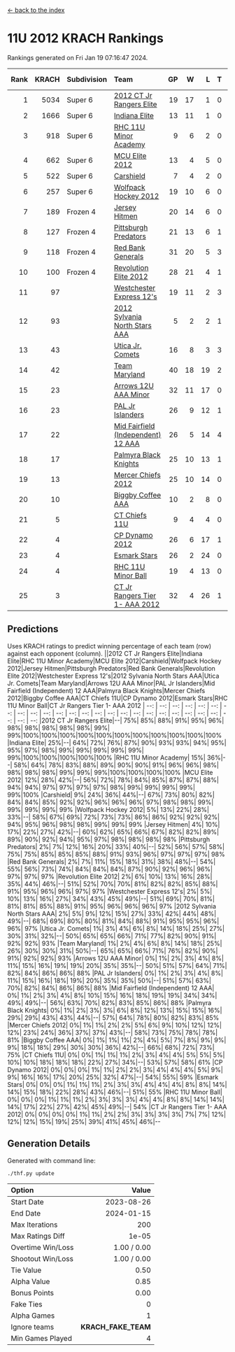 [<- back to the index](readme.md)
# 11U 2012 KRACH Rankings
Rankings generated on Fri Jan 19 07:16:47 2024.

Rank|KRACH|Subdivision|Team|GP|W|L|T|OTW|OTL|SoS|Exp Wins|Win Diff
---:|---:|:---|:---|---:|---:|---:|---:|---:|---:|---:|---:|---:
1|5034|Super 6|[2012 CT Jr Rangers Elite](https://gamesheetstats.com/seasons/3664/teams/140909/schedule)|19|17|1|0|1|0|326|18.8|-0.0
2|1666|Super 6|[Indiana Elite](https://gamesheetstats.com/seasons/3664/teams/144355/schedule)|13|11|1|0|1|0|174|12.8|-0.0
3|918|Super 6|[RHC 11U Minor Academy](https://gamesheetstats.com/seasons/3664/teams/140913/schedule)|9|6|2|0|0|1|1211|6.8|-0.0
4|662|Super 6|[MCU Elite 2012](https://gamesheetstats.com/seasons/3664/teams/140908/schedule)|13|4|5|0|2|2|2030|6.8|-0.0
5|522|Super 6|[Carshield](https://gamesheetstats.com/seasons/3664/teams/160344/schedule)|7|4|2|0|0|1|840|4.8|-0.0
6|257|Super 6|[Wolfpack Hockey 2012](https://gamesheetstats.com/seasons/3664/teams/140914/schedule)|19|10|6|0|1|2|761|11.8|-0.0
7|189|Frozen 4|[Jersey Hitmen](https://gamesheetstats.com/seasons/3664/teams/140915/schedule)|20|14|6|0|0|0|613|14.9|0.0
8|127|Frozen 4|[Pittsburgh Predators](https://gamesheetstats.com/seasons/3664/teams/140925/schedule)|21|13|6|1|0|1|522|14.4|0.0
9|118|Frozen 4|[Red Bank Generals](https://gamesheetstats.com/seasons/3664/teams/140916/schedule)|31|20|5|3|3|0|42|25.4|0.0
10|100|Frozen 4|[Revolution Elite 2012](https://gamesheetstats.com/seasons/3664/teams/140924/schedule)|28|21|4|1|1|1|33|23.4|0.0
11|97||[Westchester Express 12's](https://gamesheetstats.com/seasons/3664/teams/140919/schedule)|19|11|2|3|2|1|43|15.4|0.0
12|93||[2012 Sylvania North Stars AAA](https://gamesheetstats.com/seasons/3664/teams/162461/schedule)|5|2|2|1|0|0|572|3.3|-0.0
13|43||[Utica Jr. Comets](https://gamesheetstats.com/seasons/3664/teams/140923/schedule)|16|8|3|3|2|0|31|12.4|0.0
14|42||[Team Maryland](https://gamesheetstats.com/seasons/3664/teams/140928/schedule)|40|18|19|2|1|0|660|20.9|0.0
15|23||[Arrows 12U AAA Minor](https://gamesheetstats.com/seasons/3664/teams/140920/schedule)|32|11|17|0|4|0|61|15.9|0.0
16|23||[PAL Jr Islanders](https://gamesheetstats.com/seasons/3664/teams/140921/schedule)|26|9|12|1|0|4|436|10.4|0.0
17|22||[Mid Fairfield (Independent) 12 AAA](https://gamesheetstats.com/seasons/3664/teams/140910/schedule)|26|5|14|4|1|2|88|8.9|0.0
18|17||[Palmyra Black Knights](https://gamesheetstats.com/seasons/3664/teams/140927/schedule)|25|10|13|1|0|1|47|11.4|0.0
19|13||[Mercer Chiefs 2012](https://gamesheetstats.com/seasons/3664/teams/140918/schedule)|25|10|14|0|0|1|35|10.9|0.0
20|10||[Biggby Coffee AAA](https://gamesheetstats.com/seasons/3664/teams/144354/schedule)|10|2|8|0|0|0|523|2.9|0.0
21|5||[CT Chiefs 11U](https://gamesheetstats.com/seasons/3664/teams/140912/schedule)|9|4|4|0|0|1|11|4.9|0.0
22|4||[CP Dynamo 2012](https://gamesheetstats.com/seasons/3664/teams/140922/schedule)|26|6|17|1|1|1|40|8.4|0.0
23|4||[Esmark Stars](https://gamesheetstats.com/seasons/3664/teams/140926/schedule)|26|2|24|0|0|0|224|2.9|0.0
24|4||[RHC 11U Minor Ball](https://gamesheetstats.com/seasons/3664/teams/140917/schedule)|19|4|13|0|0|2|37|4.9|0.0
25|3||[CT Jr Rangers Tier 1- AAA 2012](https://gamesheetstats.com/seasons/3664/teams/140911/schedule)|32|4|26|1|1|0|49|6.4|0.0

## Predictions
Uses KRACH ratings to predict winning percentage of each team (row) against each opponent (column).
||2012 CT Jr Rangers Elite|Indiana Elite|RHC 11U Minor Academy|MCU Elite 2012|Carshield|Wolfpack Hockey 2012|Jersey Hitmen|Pittsburgh Predators|Red Bank Generals|Revolution Elite 2012|Westchester Express 12's|2012 Sylvania North Stars AAA|Utica Jr. Comets|Team Maryland|Arrows 12U AAA Minor|PAL Jr Islanders|Mid Fairfield (Independent) 12 AAA|Palmyra Black Knights|Mercer Chiefs 2012|Biggby Coffee AAA|CT Chiefs 11U|CP Dynamo 2012|Esmark Stars|RHC 11U Minor Ball|CT Jr Rangers Tier 1- AAA 2012
| --: | --: | --: | --: | --: | --: | --: | --: | --: | --: | --: | --: | --: | --: | --: | --: | --: | --: | --: | --: | --: | --: | --: | --: | --: | --: 
|2012 CT Jr Rangers Elite|--| 75%| 85%| 88%| 91%| 95%| 96%| 98%| 98%| 98%| 98%| 98%| 99%| 99%|100%|100%|100%|100%|100%|100%|100%|100%|100%|100%|100%
|Indiana Elite| 25%|--| 64%| 72%| 76%| 87%| 90%| 93%| 93%| 94%| 95%| 95%| 97%| 98%| 99%| 99%| 99%| 99%| 99%| 99%|100%|100%|100%|100%|100%
|RHC 11U Minor Academy| 15%| 36%|--| 58%| 64%| 78%| 83%| 88%| 89%| 90%| 90%| 91%| 96%| 96%| 98%| 98%| 98%| 98%| 99%| 99%| 99%|100%|100%|100%|100%
|MCU Elite 2012| 12%| 28%| 42%|--| 56%| 72%| 78%| 84%| 85%| 87%| 87%| 88%| 94%| 94%| 97%| 97%| 97%| 97%| 98%| 99%| 99%| 99%| 99%| 99%|100%
|Carshield|  9%| 24%| 36%| 44%|--| 67%| 73%| 80%| 82%| 84%| 84%| 85%| 92%| 92%| 96%| 96%| 96%| 97%| 98%| 98%| 99%| 99%| 99%| 99%| 99%
|Wolfpack Hockey 2012|  5%| 13%| 22%| 28%| 33%|--| 58%| 67%| 69%| 72%| 73%| 73%| 86%| 86%| 92%| 92%| 92%| 94%| 95%| 96%| 98%| 98%| 99%| 99%| 99%
|Jersey Hitmen|  4%| 10%| 17%| 22%| 27%| 42%|--| 60%| 62%| 65%| 66%| 67%| 82%| 82%| 89%| 89%| 90%| 92%| 94%| 95%| 97%| 98%| 98%| 98%| 98%
|Pittsburgh Predators|  2%|  7%| 12%| 16%| 20%| 33%| 40%|--| 52%| 56%| 57%| 58%| 75%| 75%| 85%| 85%| 85%| 88%| 91%| 93%| 96%| 97%| 97%| 97%| 98%
|Red Bank Generals|  2%|  7%| 11%| 15%| 18%| 31%| 38%| 48%|--| 54%| 55%| 56%| 73%| 74%| 84%| 84%| 84%| 87%| 90%| 92%| 96%| 96%| 97%| 97%| 97%
|Revolution Elite 2012|  2%|  6%| 10%| 13%| 16%| 28%| 35%| 44%| 46%|--| 51%| 52%| 70%| 70%| 81%| 82%| 82%| 85%| 88%| 91%| 95%| 96%| 96%| 97%| 97%
|Westchester Express 12's|  2%|  5%| 10%| 13%| 16%| 27%| 34%| 43%| 45%| 49%|--| 51%| 69%| 70%| 81%| 81%| 81%| 85%| 88%| 91%| 95%| 96%| 96%| 96%| 97%
|2012 Sylvania North Stars AAA|  2%|  5%|  9%| 12%| 15%| 27%| 33%| 42%| 44%| 48%| 49%|--| 68%| 69%| 80%| 80%| 81%| 84%| 88%| 91%| 95%| 95%| 96%| 96%| 97%
|Utica Jr. Comets|  1%|  3%|  4%|  6%|  8%| 14%| 18%| 25%| 27%| 30%| 31%| 32%|--| 50%| 65%| 65%| 66%| 71%| 77%| 82%| 90%| 91%| 92%| 92%| 93%
|Team Maryland|  1%|  2%|  4%|  6%|  8%| 14%| 18%| 25%| 26%| 30%| 30%| 31%| 50%|--| 65%| 65%| 66%| 71%| 76%| 82%| 90%| 91%| 92%| 92%| 93%
|Arrows 12U AAA Minor|  0%|  1%|  2%|  3%|  4%|  8%| 11%| 15%| 16%| 19%| 19%| 20%| 35%| 35%|--| 50%| 51%| 57%| 64%| 71%| 82%| 84%| 86%| 86%| 88%
|PAL Jr Islanders|  0%|  1%|  2%|  3%|  4%|  8%| 11%| 15%| 16%| 18%| 19%| 20%| 35%| 35%| 50%|--| 51%| 57%| 63%| 70%| 82%| 84%| 86%| 86%| 88%
|Mid Fairfield (Independent) 12 AAA|  0%|  1%|  2%|  3%|  4%|  8%| 10%| 15%| 16%| 18%| 19%| 19%| 34%| 34%| 49%| 49%|--| 56%| 63%| 70%| 82%| 83%| 85%| 86%| 88%
|Palmyra Black Knights|  0%|  1%|  2%|  3%|  3%|  6%|  8%| 12%| 13%| 15%| 15%| 16%| 29%| 29%| 43%| 43%| 44%|--| 57%| 64%| 78%| 80%| 82%| 83%| 85%
|Mercer Chiefs 2012|  0%|  1%|  1%|  2%|  2%|  5%|  6%|  9%| 10%| 12%| 12%| 12%| 23%| 24%| 36%| 37%| 37%| 43%|--| 58%| 73%| 75%| 78%| 78%| 81%
|Biggby Coffee AAA|  0%|  1%|  1%|  1%|  2%|  4%|  5%|  7%|  8%|  9%|  9%|  9%| 18%| 18%| 29%| 30%| 30%| 36%| 42%|--| 66%| 68%| 72%| 73%| 75%
|CT Chiefs 11U|  0%|  0%|  1%|  1%|  1%|  2%|  3%|  4%|  4%|  5%|  5%|  5%| 10%| 10%| 18%| 18%| 18%| 22%| 27%| 34%|--| 53%| 57%| 58%| 61%
|CP Dynamo 2012|  0%|  0%|  0%|  1%|  1%|  2%|  2%|  3%|  4%|  4%|  4%|  5%|  9%|  9%| 16%| 16%| 17%| 20%| 25%| 32%| 47%|--| 54%| 55%| 59%
|Esmark Stars|  0%|  0%|  0%|  1%|  1%|  1%|  2%|  3%|  3%|  4%|  4%|  4%|  8%|  8%| 14%| 14%| 15%| 18%| 22%| 28%| 43%| 46%|--| 51%| 55%
|RHC 11U Minor Ball|  0%|  0%|  0%|  1%|  1%|  1%|  2%|  3%|  3%|  3%|  4%|  4%|  8%|  8%| 14%| 14%| 14%| 17%| 22%| 27%| 42%| 45%| 49%|--| 54%
|CT Jr Rangers Tier 1- AAA 2012|  0%|  0%|  0%|  0%|  1%|  1%|  2%|  2%|  3%|  3%|  3%|  3%|  7%|  7%| 12%| 12%| 12%| 15%| 19%| 25%| 39%| 41%| 45%| 46%|--

## Generation Details

Generated with command line:
```
./thf.py update
```

| Option | Value |
| :----- | ----: |
| Start Date | 2023-08-26 |
| End Date | 2024-01-15 |
| Max Iterations | 200 |
| Max Ratings Diff | 1e-05 |
| Overtime Win/Loss | 1.00 / 0.00 |
| Shootout Win/Loss | 1.00 / 0.00 |
| Tie Value | 0.50 |
| Alpha Value | 0.85 |
| Bonus Points | 0.00 |
| Fake Ties | 0 |
| Alpha Games | 1 |
| Ignore teams | __KRACH_FAKE_TEAM__ |
| Min Games Played | 4 |


